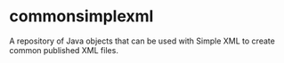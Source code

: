commonsimplexml
===============

A repository of Java objects that can be used with Simple XML to create common published XML files.
